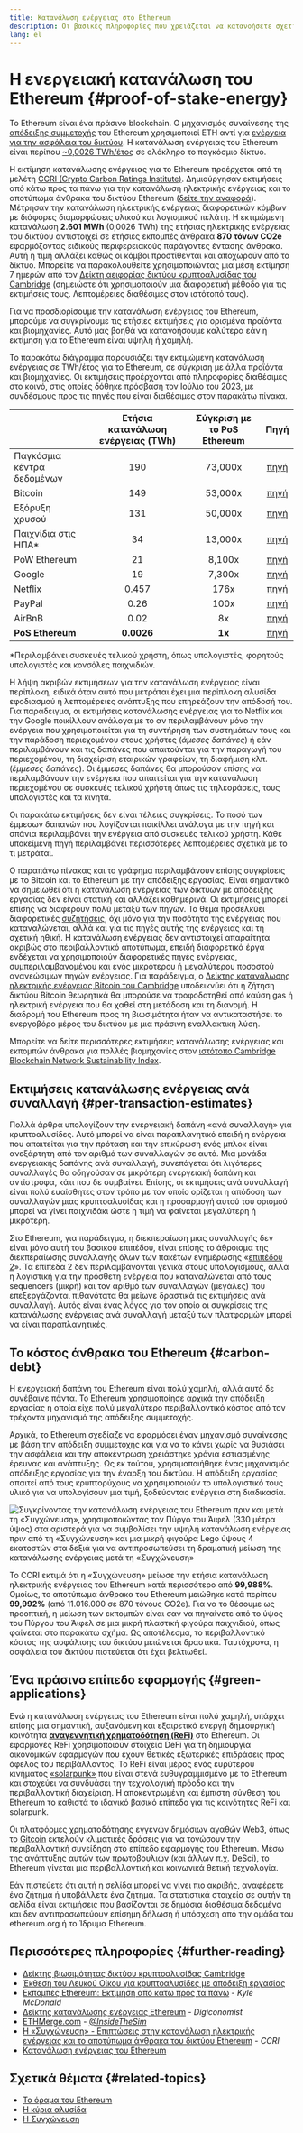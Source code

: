 ```yaml
---
title: Κατανάλωση ενέργειας στο Ethereum
description: Οι βασικές πληροφορίες που χρειάζεται να κατανοήσετε σχετικά με την κατανάλωση ενέργειας του Ethereum.
lang: el
---
```


# Η ενεργειακή κατανάλωση του Ethereum {#proof-of-stake-energy}

Το Ethereum είναι ένα πράσινο blockchain. Ο μηχανισμός συναίνεσης της [απόδειξης συμμετοχής](/developers/docs/consensus-mechanisms/pos) του Ethereum χρησιμοποιεί ETH αντί για [ ενέργεια για την ασφάλεια του δικτύου](/developers/docs/consensus-mechanisms/pow). Η κατανάλωση ενέργειας του Ethereum είναι περίπου [~0,0026 TWh/έτος](https://carbon-ratings.com/eth-report-2022) σε ολόκληρο το παγκόσμιο δίκτυο.

Η εκτίμηση κατανάλωσης ενέργειας για το Ethereum προέρχεται από τη μελέτη [CCRI (Crypto Carbon Ratings Institute)](https://carbon-ratings.com). Δημιούργησαν εκτιμήσεις από κάτω προς τα πάνω για την κατανάλωση ηλεκτρικής ενέργειας και το αποτύπωμα άνθρακα του δικτύου Ethereum ([δείτε την αναφορά](https://carbon-ratings.com/eth-report-2022)). Μέτρησαν την κατανάλωση ηλεκτρικής ενέργειας διαφορετικών κόμβων με διάφορες διαμορφώσεις υλικού και λογισμικού πελάτη. Η εκτιμώμενη κατανάλωση **2.601 MWh** (0,0026 TWh) της ετήσιας ηλεκτρικής ενέργειας του δικτύου αντιστοιχεί σε ετήσιες εκπομπές άνθρακα **870 τόνων CO2e** εφαρμόζοντας ειδικούς περιφερειακούς παράγοντες έντασης άνθρακα. Αυτή η τιμή αλλάζει καθώς οι κόμβοι προστίθενται και αποχωρούν από το δίκτυο. Μπορείτε να παρακολουθείτε χρησιμοποιώντας μια μέση εκτίμηση 7 ημερών από τον [Δείκτη αειφορίας δικτύου κρυπτοαλυσίδας του Cambridge](https://ccaf.io/cbnsi/ethereum) (σημειώστε ότι χρησιμοποιούν μια διαφορετική μέθοδο για τις εκτιμήσεις τους. Λεπτομέρειες διαθέσιμες στον ιστότοπό τους).

Για να προσδιορίσουμε την κατανάλωση ενέργειας του Ethereum, μπορούμε να συγκρίνουμε τις ετήσιες εκτιμήσεις για ορισμένα προϊόντα και βιομηχανίες. Αυτό μας βοηθά να κατανοήσουμε καλύτερα εάν η εκτίμηση για το Ethereum είναι υψηλή ή χαμηλή.

<EnergyConsumptionChart />

Το παρακάτω διάγραμμα παρουσιάζει την εκτιμώμενη κατανάλωση ενέργειας σε TWh/έτος για το Ethereum, σε σύγκριση με άλλα προϊόντα και βιομηχανίες. Οι εκτιμήσεις προέρχονται από πληροφορίες διαθέσιμες στο κοινό, στις οποίες δόθηκε πρόσβαση τον Ιούλιο του 2023, με συνδέσμους προς τις πηγές που είναι διαθέσιμες στον παρακάτω πίνακα.

|                            | Ετήσια κατανάλωση ενέργειας (TWh) | Σύγκριση με το PoS Ethereum |                                                                                      Πηγή                                                                                       |
|:-------------------------- |:---------------------------------:|:---------------------------:|:-------------------------------------------------------------------------------------------------------------------------------------------------------------------------------:|
| Παγκόσμια κέντρα δεδομένων |                190                |           73,000x           |                                    [πηγή](https://www.iea.org/commentaries/data-centres-and-energy-from-global-headlines-to-local-headaches)                                    |
| Bitcoin                    |                149                |           53,000x           |                                                                 [πηγή](https://ccaf.io/cbnsi/cbeci/comparisons)                                                                 |
| Εξόρυξη χρυσού             |                131                |           50,000x           |                                                                 [πηγή](https://ccaf.io/cbnsi/cbeci/comparisons)                                                                 |
| Παιχνίδια στις ΗΠΑ\*     |                34                 |           13,000x           |                 [πηγή](https://www.researchgate.net/publication/336909520_Toward_Greener_Gaming_Estimating_National_Energy_Use_and_Energy_Efficiency_Potential)                 |
| PoW Ethereum               |                21                 |           8,100x            |                                                                    [πηγή](https://ccaf.io/cbnsi/ethereum/1)                                                                     |
| Google                     |                19                 |           7,300x            |                                           [πηγή](https://www.gstatic.com/gumdrop/sustainability/google-2022-environmental-report.pdf)                                           |
| Netflix                    |               0.457               |            176x             | [πηγή](https://assets.ctfassets.net/4cd45et68cgf/7B2bKCqkXDfHLadrjrNWD8/e44583e5b288bdf61e8bf3d7f8562884/2021_US_EN_Netflix_EnvironmentalSocialGovernanceReport-2021_Final.pdf) |
| PayPal                     |               0.26                |            100x             |                                  [πηγή](https://s202.q4cdn.com/805890769/files/doc_downloads/global-impact/CDP_Climate_Change_PayPal-(1).pdf)                                   |
| AirBnB                     |               0.02                |             8x              |                               [πηγή](https://s26.q4cdn.com/656283129/files/doc_downloads/governance_doc_updated/Airbnb-ESG-Factsheet-(Final).pdf)                               |
| **PoS Ethereum**           |            **0.0026**             |           **1x**            |                                                               [πηγή](https://carbon-ratings.com/eth-report-2022)                                                                |

\*Περιλαμβάνει συσκευές τελικού χρήστη, όπως υπολογιστές, φορητούς υπολογιστές και κονσόλες παιχνιδιών.

Η λήψη ακριβών εκτιμήσεων για την κατανάλωση ενέργειας είναι περίπλοκη, ειδικά όταν αυτό που μετράται έχει μια περίπλοκη αλυσίδα εφοδιασμού ή λεπτομέρειες ανάπτυξης που επηρεάζουν την απόδοσή του. Για παράδειγμα, οι εκτιμήσεις κατανάλωσης ενέργειας για το Netflix και την Google ποικίλλουν ανάλογα με το αν περιλαμβάνουν μόνο την ενέργεια που χρησιμοποιείται για τη συντήρηση των συστημάτων τους και την παράδοση περιεχομένου στους χρήστες (_άμεσες δαπάνες_) ή εάν περιλαμβάνουν και τις δαπάνες που απαιτούνται για την παραγωγή του περιεχομένου, τη διαχείριση εταιρικών γραφείων, τη διαφήμιση κλπ. (_έμμεσες δαπάνες_). Οι έμμεσες δαπάνες θα μπορούσαν επίσης να περιλαμβάνουν την ενέργεια που απαιτείται για την κατανάλωση περιεχομένου σε συσκευές τελικού χρήστη όπως τις τηλεοράσεις, τους υπολογιστές και τα κινητά.

Οι παρακάτω εκτιμήσεις δεν είναι τέλειες συγκρίσεις. Το ποσό των έμμεσων δαπανών που λογίζονται ποικίλλει ανάλογα με την πηγή και σπάνια περιλαμβάνει την ενέργεια από συσκευές τελικού χρήστη. Κάθε υποκείμενη πηγή περιλαμβάνει περισσότερες λεπτομέρειες σχετικά με το τι μετράται.

Ο παραπάνω πίνακας και το γράφημα περιλαμβάνουν επίσης συγκρίσεις με το Bitcoin και το Ethereum με την απόδειξης εργασίας. Είναι σημαντικό να σημειωθεί ότι η κατανάλωση ενέργειας των δικτύων με απόδειξης εργασίας δεν είναι στατική και αλλάζει καθημερινά. Οι εκτιμήσεις μπορεί επίσης να διαφέρουν πολύ μεταξύ των πηγών. Το θέμα προσελκύει διαφορετικές [συζητήσεις](https://www.coindesk.com/business/2020/05/19/the-last-word-on-bitcoins-energy-consumption/), όχι μόνο για την ποσότητα της ενέργειας που καταναλώνεται, αλλά και για τις πηγές αυτής της ενέργειας και τη σχετική ηθική. Η κατανάλωση ενέργειας δεν αντιστοιχεί απαραίτητα ακριβώς στο περιβαλλοντικό αποτύπωμα, επειδή διαφορετικά έργα ενδέχεται να χρησιμοποιούν διαφορετικές πηγές ενέργειας, συμπεριλαμβανομένου και ενός μικρότερου ή μεγαλύτερου ποσοστού ανανεώσιμων πηγών ενέργειας. Για παράδειγμα, ο [Δείκτης κατανάλωσης ηλεκτρικής ενέργειας Bitcoin του Cambridge](https://ccaf.io/cbnsi/cbeci/comparisons) υποδεικνύει ότι η ζήτηση δικτύου Bitcoin θεωρητικά θα μπορούσε να τροφοδοτηθεί από καύση gas ή ηλεκτρική ενέργεια που θα χαθεί στη μετάδοση και τη διανομή. Η διαδρομή του Ethereum προς τη βιωσιμότητα ήταν να αντικαταστήσει το ενεργοβόρο μέρος του δικτύου με μια πράσινη εναλλακτική λύση.

Μπορείτε να δείτε περισσότερες εκτιμήσεις κατανάλωσης ενέργειας και εκπομπών άνθρακα για πολλές βιομηχανίες στον [ιστότοπο Cambridge Blockchain Network Sustainability Index](https://ccaf.io/cbnsi/ethereum).

## Εκτιμήσεις κατανάλωσης ενέργειας ανά συναλλαγή {#per-transaction-estimates}

Πολλά άρθρα υπολογίζουν την ενεργειακή δαπάνη «ανά συναλλαγή» για κρυπτοαλυσίδες. Αυτό μπορεί να είναι παραπλανητικό επειδή η ενέργεια που απαιτείται για την πρόταση και την επικύρωση ενός μπλοκ είναι ανεξάρτητη από τον αριθμό των συναλλαγών σε αυτό. Μια μονάδα ενεργειακής δαπάνης ανά συναλλαγή, συνεπάγεται ότι λιγότερες συναλλαγές θα οδηγούσαν σε μικρότερη ενεργειακή δαπάνη και αντίστροφα, κάτι που δε συμβαίνει. Επίσης, οι εκτιμήσεις ανά συναλλαγή είναι πολύ ευαίσθητες στον τρόπο με τον οποίο ορίζεται η απόδοση των συναλλαγών μιας κρυπτοαλυσίδας και η προσαρμογή αυτού του ορισμού μπορεί να γίνει παιχνιδάκι ώστε η τιμή να φαίνεται μεγαλύτερη ή μικρότερη.

Στο Ethereum, για παράδειγμα, η διεκπεραίωση μιας συναλλαγής δεν είναι μόνο αυτή του βασικού επιπέδου, είναι επίσης το άθροισμα της διεκπεραίωσης συναλλαγής όλων των πακέτων ενημέρωσης «[επιπέδου 2](/layer-2/)». Τα επίπεδα 2 δεν περιλαμβάνονται γενικά στους υπολογισμούς, αλλά η λογιστική για την πρόσθετη ενέργεια που καταναλώνεται από τους sequencers (μικρή) και τον αριθμό των συναλλαγών (μεγάλες) που επεξεργάζονται πιθανότατα θα μείωνε δραστικά τις εκτιμήσεις ανά συναλλαγή. Αυτός είναι ένας λόγος για τον οποίο οι συγκρίσεις της κατανάλωσης ενέργειας ανά συναλλαγή μεταξύ των πλατφορμών μπορεί να είναι παραπλανητικές.

## Το κόστος άνθρακα του Ethereum {#carbon-debt}

Η ενεργειακή δαπάνη του Ethereum είναι πολύ χαμηλή, αλλά αυτό δε συνέβαινε πάντα. Το Ethereum χρησιμοποίησε αρχικά την απόδειξη εργασίας η οποία είχε πολύ μεγαλύτερο περιβαλλοντικό κόστος από τον τρέχοντα μηχανισμό της απόδειξης συμμετοχής.

Αρχικά, το Ethereum σχεδίαζε να εφαρμόσει έναν μηχανισμό συναίνεσης με βάση την απόδειξη συμμετοχής και για να το κάνει χωρίς να θυσιάσει την ασφάλεια και την αποκέντρωση χρειάστηκε χρόνια εστιασμένης έρευνας και ανάπτυξης. Ως εκ τούτου, χρησιμοποιήθηκε ένας μηχανισμός απόδειξης εργασίας για την έναρξη του δικτύου. Η απόδειξη εργασίας απαιτεί από τους κρυπτορύχους να χρησιμοποιούν το υπολογιστικό τους υλικό για να υπολογίσουν μια τιμή, ξοδεύοντας ενέργεια στη διαδικασία.

![Συγκρίνοντας την κατανάλωση ενέργειας του Ethereum πριν και μετά τη «Συγχώνευση», χρησιμοποιώντας τον Πύργο του Άιφελ (330 μέτρα ύψος) στα αριστερά για να συμβολίσει την υψηλή κατανάλωση ενέργειας πριν από τη «Συγχώνευση» και μια μικρή φιγούρα Lego ύψους 4 εκατοστών στα δεξιά για να αντιπροσωπεύσει τη δραματική μείωση της κατανάλωσης ενέργειας μετά τη «Συγχώνευση»](energy_consumption_pre_post_merge.png)

Το CCRI εκτιμά ότι η «Συγχώνευση» μείωσε την ετήσια κατανάλωση ηλεκτρικής ενέργειας του Ethereum κατά περισσότερο από **99,988%**. Ομοίως, το αποτύπωμα άνθρακα του Ethereum μειώθηκε κατά περίπου **99,992%** (από 11.016.000 σε 870 τόνους CO2e). Για να το θέσουμε ως προοπτική, η μείωση των εκπομπών είναι σαν να πηγαίνετε από το ύψος του Πύργου του Άιφελ σε μια μικρή πλαστική φιγούρα παιχνιδιού, όπως φαίνεται στο παρακάτω σχήμα. Ως αποτέλεσμα, το περιβαλλοντικό κόστος της ασφάλισης του δικτύου μειώνεται δραστικά. Ταυτόχρονα, η ασφάλεια του δικτύου πιστεύεται ότι έχει βελτιωθεί.

## Ένα πράσινο επίπεδο εφαρμογής {#green-applications}

Ενώ η κατανάλωση ενέργειας του Ethereum είναι πολύ χαμηλή, υπάρχει επίσης μια σημαντική, αυξανόμενη και εξαιρετικά ενεργή δημιουργική κοινότητα [**αναγεννητική χρηματοδότηση (ReFi)**](/refi/) στο Ethereum. Οι εφαρμογές ReFi χρησιμοποιούν στοιχεία DeFi για τη δημιουργία οικονομικών εφαρμογών που έχουν θετικές εξωτερικές επιδράσεις προς όφελος του περιβάλλοντος. Το ReFi είναι μέρος ενός ευρύτερου κινήματος [«solarpunk»](https://en.wikipedia.org/wiki/Solarpunk) που είναι στενά ευθυγραμμισμένο με το Ethereum και στοχεύει να συνδυάσει την τεχνολογική πρόοδο και την περιβαλλοντική διαχείριση. Η αποκεντρωμένη και έμπιστη σύνθεση του Ethereum το καθιστά το ιδανικό βασικό επίπεδο για τις κοινότητες ReFi και solarpunk.

Οι πλατφόρμες χρηματοδότησης εγγενών δημόσιων αγαθών Web3, όπως το [Gitcoin](https://gitcoin.co) εκτελούν κλιματικές δράσεις για να τονώσουν την περιβαλλοντική συνείδηση στο επίπεδο εφαρμογής του Ethereum. Μέσω της ανάπτυξης αυτών των πρωτοβουλιών (και άλλων π.χ. [DeSci](/desci/)), το Ethereum γίνεται μια περιβαλλοντική και κοινωνικά θετική τεχνολογία.

<Alert variant="update">
<AlertEmoji text=":evergreen_tree:" />
<AlertContent>
<AlertDescription>
  Εάν πιστεύετε ότι αυτή η σελίδα μπορεί να γίνει πιο ακριβής, αναφέρετε ένα ζήτημα ή υποβάλλετε ένα ζήτημα. Τα στατιστικά στοιχεία σε αυτήν τη σελίδα είναι εκτιμήσεις που βασίζονται σε δημόσια διαθέσιμα δεδομένα και δεν αντιπροσωπεύουν επίσημη δήλωση ή υπόσχεση από την ομάδα του ethereum.org ή το Ίδρυμα Ethereum.
</AlertDescription>
</AlertContent>
</Alert>

## Περισσότερες πληροφορίες {#further-reading}

- [Δείκτης βιωσιμότητας δικτύου κρυπτοαλυσίδας Cambridge](https://ccaf.io/cbnsi/ethereum)
- [Έκθεση του Λευκού Οίκου για κρυπτοαλυσίδες με απόδειξη εργασίας](https://www.whitehouse.gov/wp-content/uploads/2022/09/09-2022-Crypto-Assets-and-Climate-Report.pdf)
- [Εκπομπές Ethereum: Εκτίμηση από κάτω προς τα πάνω](https://kylemcdonald.github.io/ethereum-emissions/) - _Kyle McDonald_
- [Δείκτης κατανάλωσης ενέργειας Ethereum](https://digiconomist.net/ethereum-energy-consumption/) - _Digiconomist_
- [ETHMerge.com](https://ethmerge.com/) - _[@InsideTheSim](https://twitter.com/InsideTheSim)_
- [Η «Συγχώνευση» - Επιπτώσεις στην κατανάλωση ηλεκτρικής ενέργειας και το αποτύπωμα άνθρακα του δικτύου Ethereum](https://carbon-ratings.com/eth-report-2022) - *CCRI*
- [Κατανάλωση ενέργειας του Ethereum](https://mirror.xyz/jmcook.eth/ODpCLtO4Kq7SCVFbU4He8o8kXs418ZZDTj0lpYlZkR8)

## Σχετικά θέματα {#related-topics}

- [Το όραμα του Ethereum](/roadmap/vision/)
- [Η κύρια αλυσίδα](/roadmap/beacon-chain)
- [Η Συγχώνευση](/roadmap/merge/)
